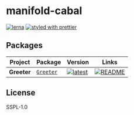 # manifold-cabal

[![lerna](https://img.shields.io/badge/maintained%20with-lerna-cc00ff.svg)](https://lerna.js.org/)
[![styled with prettier](https://img.shields.io/badge/styled_with-prettier-ff69b4.svg)](https://github.com/prettier/prettier)

## Packages

| Project     | Package                                        | Version                                                                                         | Links                                                                                    |
| ----------- | ---------------------------------------------- | ----------------------------------------------------------------------------------------------- | ---------------------------------------------------------------------------------------- |
| **Greeter** | [`Greeter`](https://npmjs.com/package/greeter) | [![latest](https://img.shields.io/npm/v/greeter/latest.svg)](https://npmjs.com/package/greeter) | [![README](https://img.shields.io/badge/README--green.svg)](/packages/greeter/README.md) |

## License

SSPL-1.0

